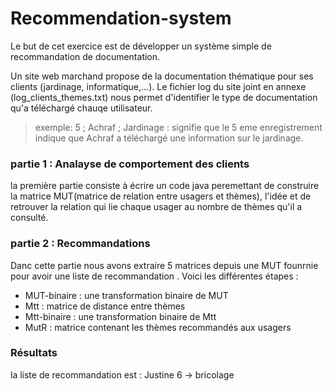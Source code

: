 # Recommendation-system
Le but de cet exercice est de développer un système simple de recommandation de documentation.

Un site web marchand propose de la documentation thématique pour ses clients (jardinage, informatique,...).
Le fichier log du site joint en annexe (log_clients_themes.txt) nous permet d'identifier le type de documentation
qu'a téléchargé chauqe utilisateur.
>exemple:
5 ; Achraf ; Jardinage   : signifie que le 5 eme enregistrement indique que Achraf a téléchargé une information sur le jardinage. 

### partie 1 : Analayse de comportement des clients 

la première partie consiste à écrire un code java peremettant de construire la matrice MUT(matrice de relation entre usagers et thèmes),
l'idée et de retrouver la relation qui lie chaque usager au nombre de thèmes qu'il a consulté.


### partie 2 : Recommandations

Danc cette partie nous avons extraire 5 matrices depuis une MUT founrnie pour avoir une liste de recommandation .
Voici les différentes étapes : 
* MUT-binaire  : une transformation binaire de MUT
* Mtt : matrice de distance entre thèmes
* Mtt-binaire : une transformation binaire de Mtt
* MutR : matrice contenant les thèmes recommandés aux usagers


### Résultats

la liste de recommandation est : Justine 6 -> bricolage

